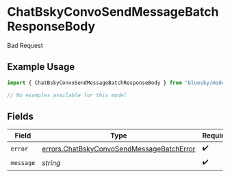 # ChatBskyConvoSendMessageBatchResponseBody

Bad Request

## Example Usage

```typescript
import { ChatBskyConvoSendMessageBatchResponseBody } from "bluesky/models/errors";

// No examples available for this model
```

## Fields

| Field                                                                                                  | Type                                                                                                   | Required                                                                                               | Description                                                                                            |
| ------------------------------------------------------------------------------------------------------ | ------------------------------------------------------------------------------------------------------ | ------------------------------------------------------------------------------------------------------ | ------------------------------------------------------------------------------------------------------ |
| `error`                                                                                                | [errors.ChatBskyConvoSendMessageBatchError](../../models/errors/chatbskyconvosendmessagebatcherror.md) | :heavy_check_mark:                                                                                     | N/A                                                                                                    |
| `message`                                                                                              | *string*                                                                                               | :heavy_check_mark:                                                                                     | N/A                                                                                                    |